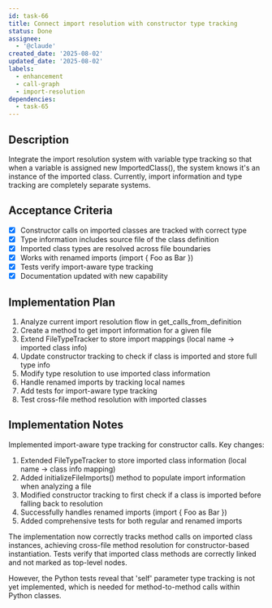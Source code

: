 ```yaml
---
id: task-66
title: Connect import resolution with constructor type tracking
status: Done
assignee:
  - '@claude'
created_date: '2025-08-02'
updated_date: '2025-08-02'
labels:
  - enhancement
  - call-graph
  - import-resolution
dependencies:
  - task-65
---
```


## Description

Integrate the import resolution system with variable type tracking so that when a variable is assigned new ImportedClass(), the system knows it's an instance of the imported class. Currently, import information and type tracking are completely separate systems.

## Acceptance Criteria

- [x] Constructor calls on imported classes are tracked with correct type
- [x] Type information includes source file of the class definition
- [x] Imported class types are resolved across file boundaries
- [x] Works with renamed imports (import { Foo as Bar })
- [x] Tests verify import-aware type tracking
- [x] Documentation updated with new capability

## Implementation Plan

1. Analyze current import resolution flow in get_calls_from_definition
2. Create a method to get import information for a given file
3. Extend FileTypeTracker to store import mappings (local name -> imported class info)
4. Update constructor tracking to check if class is imported and store full type info
5. Modify type resolution to use imported class information
6. Handle renamed imports by tracking local names
7. Add tests for import-aware type tracking
8. Test cross-file method resolution with imported classes

## Implementation Notes

Implemented import-aware type tracking for constructor calls. Key changes:

1. Extended FileTypeTracker to store imported class information (local name -> class info mapping)
2. Added initializeFileImports() method to populate import information when analyzing a file
3. Modified constructor tracking to first check if a class is imported before falling back to resolution
4. Successfully handles renamed imports (import { Foo as Bar })
5. Added comprehensive tests for both regular and renamed imports

The implementation now correctly tracks method calls on imported class instances, achieving cross-file method resolution for constructor-based instantiation. Tests verify that imported class methods are correctly linked and not marked as top-level nodes.

However, the Python tests reveal that 'self' parameter type tracking is not yet implemented, which is needed for method-to-method calls within Python classes.
